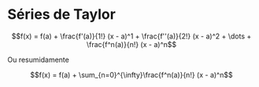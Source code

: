 # Séries de Taylor

$$f(x) = f(a) + \frac{f'(a)}{1!} (x - a)^1 + \frac{f''(a)}{2!} (x - a)^2 + \dots + \frac{f^n(a)}{n!} (x - a)^n$$

Ou resumidamente

$$f(x) = f(a) + \sum_{n=0}^{\infty}\frac{f^n(a)}{n!} (x - a)^n$$